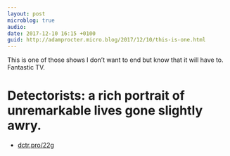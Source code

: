 ```yaml
---
layout: post
microblog: true
audio: 
date: 2017-12-10 16:15 +0100
guid: http://adamprocter.micro.blog/2017/12/10/this-is-one.html
---
```

This is one of those shows I don’t want to end but know that it will have to. Fantastic TV. 

# Detectorists: a rich portrait of unremarkable lives gone slightly awry. 

- [dctr.pro/22g](http://dctr.pro/22g)
